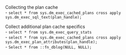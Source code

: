 Collecting the plan cache   
	- `select * from sys.dm_exec_cached_plans cross apply sys.dm_exec_sql_text(plan_handle);`   

Collect additional plan cache specifics   
	- `select * from sys.dm_exec_query_stats`   
	- `select * from sys.dm_exec_cached_plans cross apply sys.dm_exec_plan_attributes(plan_handle);`   
	- `Select * from ::fn_dblog(NULL, NULL);`   
